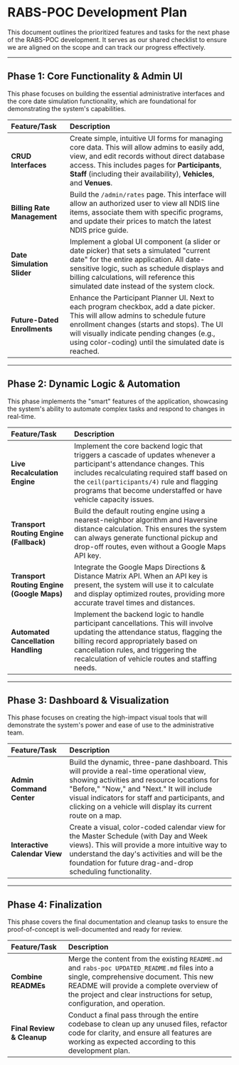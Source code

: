 # RABS-POC Development Plan

This document outlines the prioritized features and tasks for the next phase of the RABS-POC development. It serves as our shared checklist to ensure we are aligned on the scope and can track our progress effectively.

---

## Phase 1: Core Functionality & Admin UI

This phase focuses on building the essential administrative interfaces and the core date simulation functionality, which are foundational for demonstrating the system's capabilities.

| Feature/Task | Description |
| :--- | :--- |
| **CRUD Interfaces** | Create simple, intuitive UI forms for managing core data. This will allow admins to easily add, view, and edit records without direct database access. This includes pages for **Participants**, **Staff** (including their availability), **Vehicles**, and **Venues**. |
| **Billing Rate Management** | Build the `/admin/rates` page. This interface will allow an authorized user to view all NDIS line items, associate them with specific programs, and update their prices to match the latest NDIS price guide. |
| **Date Simulation Slider** | Implement a global UI component (a slider or date picker) that sets a simulated "current date" for the entire application. All date-sensitive logic, such as schedule displays and billing calculations, will reference this simulated date instead of the system clock. |
| **Future-Dated Enrollments** | Enhance the Participant Planner UI. Next to each program checkbox, add a date picker. This will allow admins to schedule future enrollment changes (starts and stops). The UI will visually indicate pending changes (e.g., using color-coding) until the simulated date is reached. |

---

## Phase 2: Dynamic Logic & Automation

This phase implements the "smart" features of the application, showcasing the system's ability to automate complex tasks and respond to changes in real-time.

| Feature/Task | Description |
| :--- | :--- |
| **Live Recalculation Engine** | Implement the core backend logic that triggers a cascade of updates whenever a participant's attendance changes. This includes recalculating required staff based on the `ceil(participants/4)` rule and flagging programs that become understaffed or have vehicle capacity issues. |
| **Transport Routing Engine (Fallback)** | Build the default routing engine using a nearest-neighbor algorithm and Haversine distance calculation. This ensures the system can always generate functional pickup and drop-off routes, even without a Google Maps API key. |
| **Transport Routing Engine (Google Maps)** | Integrate the Google Maps Directions & Distance Matrix API. When an API key is present, the system will use it to calculate and display optimized routes, providing more accurate travel times and distances. |
| **Automated Cancellation Handling** | Implement the backend logic to handle participant cancellations. This will involve updating the attendance status, flagging the billing record appropriately based on cancellation rules, and triggering the recalculation of vehicle routes and staffing needs. |

---

## Phase 3: Dashboard & Visualization

This phase focuses on creating the high-impact visual tools that will demonstrate the system's power and ease of use to the administrative team.

| Feature/Task | Description |
| :--- | :--- |
| **Admin Command Center** | Build the dynamic, three-pane dashboard. This will provide a real-time operational view, showing activities and resource locations for "Before," "Now," and "Next." It will include visual indicators for staff and participants, and clicking on a vehicle will display its current route on a map. |
| **Interactive Calendar View** | Create a visual, color-coded calendar view for the Master Schedule (with Day and Week views). This will provide a more intuitive way to understand the day's activities and will be the foundation for future drag-and-drop scheduling functionality. |

---

## Phase 4: Finalization

This phase covers the final documentation and cleanup tasks to ensure the proof-of-concept is well-documented and ready for review.

| Feature/Task | Description |
| :--- | :--- |
| **Combine READMEs** | Merge the content from the existing `README.md` and `rabs-poc UPDATED_README.md` files into a single, comprehensive document. This new README will provide a complete overview of the project and clear instructions for setup, configuration, and operation. |
| **Final Review & Cleanup** | Conduct a final pass through the entire codebase to clean up any unused files, refactor code for clarity, and ensure all features are working as expected according to this development plan. |
